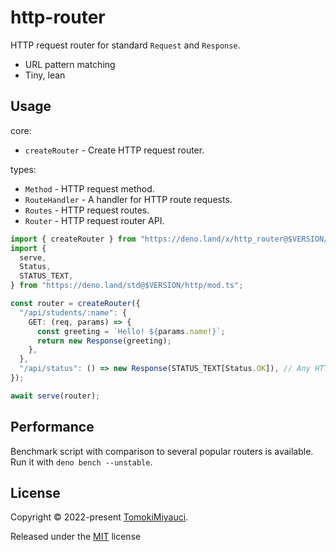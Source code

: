 # http-router

HTTP request router for standard `Request` and `Response`.

- URL pattern matching
- Tiny, lean

## Usage

core:

- `createRouter` - Create HTTP request router.

types:

- `Method` - HTTP request method.
- `RouteHandler` - A handler for HTTP route requests.
- `Routes` - HTTP request routes.
- `Router` - HTTP request router API.

```ts
import { createRouter } from "https://deno.land/x/http_router@$VERSION/mod.ts";
import {
  serve,
  Status,
  STATUS_TEXT,
} from "https://deno.land/std@$VERSION/http/mod.ts";

const router = createRouter({
  "/api/students/:name": {
    GET: (req, params) => {
      const greeting = `Hello! ${params.name!}`;
      return new Response(greeting);
    },
  },
  "/api/status": () => new Response(STATUS_TEXT[Status.OK]), // Any HTTP request method
});

await serve(router);
```

## Performance

Benchmark script with comparison to several popular routers is available. Run it
with `deno bench --unstable`.

## License

Copyright © 2022-present [TomokiMiyauci](https://github.com/TomokiMiyauci).

Released under the [MIT](./LICENSE) license
